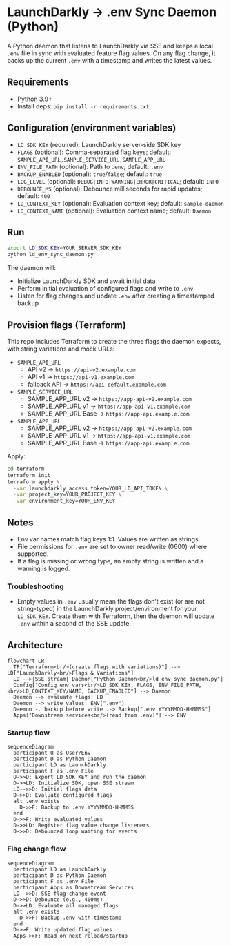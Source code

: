 # LaunchDarkly → .env Sync Daemon (Python)

A Python daemon that listens to LaunchDarkly via SSE and keeps a local `.env` file in sync with evaluated feature flag values. On any flag change, it backs up the current `.env` with a timestamp and writes the latest values.

## Requirements

- Python 3.9+
- Install deps: `pip install -r requirements.txt`

## Configuration (environment variables)

- `LD_SDK_KEY` (required): LaunchDarkly server-side SDK key
- `FLAGS` (optional): Comma-separated flag keys; default: `SAMPLE_API_URL,SAMPLE_SERVICE_URL,SAMPLE_APP_URL`
- `ENV_FILE_PATH` (optional): Path to `.env`; default: `.env`
- `BACKUP_ENABLED` (optional): `true`/`false`; default: `true`
- `LOG_LEVEL` (optional): `DEBUG|INFO|WARNING|ERROR|CRITICAL`; default: `INFO`
- `DEBOUNCE_MS` (optional): Debounce milliseconds for rapid updates; default: `400`
- `LD_CONTEXT_KEY` (optional): Evaluation context key; default: `sample-daemon`
- `LD_CONTEXT_NAME` (optional): Evaluation context name; default: `Daemon`

## Run

```bash
export LD_SDK_KEY=YOUR_SERVER_SDK_KEY
python ld_env_sync_daemon.py
```

The daemon will:
- Initialize LaunchDarkly SDK and await initial data
- Perform initial evaluation of configured flags and write to `.env`
- Listen for flag changes and update `.env` after creating a timestamped backup

## Provision flags (Terraform)

This repo includes Terraform to create the three flags the daemon expects, with string variations and mock URLs:

- `SAMPLE_API_URL`
  - API v2 → `https://api-v2.example.com`
  - API v1 → `https://api-v1.example.com`
  - fallback API → `https://api-default.example.com`
- `SAMPLE_SERVICE_URL`
  - SAMPLE_APP_URL v2 → `https://app-api-v2.example.com`
  - SAMPLE_APP_URL v1 → `https://app-api-v1.example.com`
  - SAMPLE_APP_URL Base → `https://app-api.example.com`
- `SAMPLE_APP_URL`
  - SAMPLE_APP_URL v2 → `https://app-api-v2.example.com`
  - SAMPLE_APP_URL v1 → `https://app-api-v1.example.com`
  - SAMPLE_APP_URL Base → `https://app-api.example.com`

Apply:

```bash
cd terraform
terraform init
terraform apply \
  -var launchdarkly_access_token=YOUR_LD_API_TOKEN \
  -var project_key=YOUR_PROJECT_KEY \
  -var environment_key=YOUR_ENV_KEY
```

## Notes

- Env var names match flag keys 1:1. Values are written as strings.
- File permissions for `.env` are set to owner read/write (0600) where supported.
- If a flag is missing or wrong type, an empty string is written and a warning is logged.

### Troubleshooting

- Empty values in `.env` usually mean the flags don’t exist (or are not string-typed) in the LaunchDarkly project/environment for your `LD_SDK_KEY`. Create them with Terraform, then the daemon will update `.env` within a second of the SSE update.

## Architecture

```mermaid
flowchart LR
  TF["Terraform<br/>(create flags with variations)"] --> LD["LaunchDarkly<br/>Flags & Variations"]
  LD -->|SSE stream| Daemon["Python Daemon<br/>ld_env_sync_daemon.py"]
  Config["Config env vars<br/>LD_SDK_KEY, FLAGS, ENV_FILE_PATH,<br/>LD_CONTEXT_KEY/NAME, BACKUP_ENABLED"] --> Daemon
  Daemon -->|evaluate flags| LD
  Daemon -->|write values| ENV[".env"]
  Daemon -. backup before write .-> Backup[".env.YYYYMMDD-HHMMSS"]
  Apps["Downstream services<br/>(read from .env)"] --> ENV
```

### Startup flow

```mermaid
sequenceDiagram
  participant U as User/Env
  participant D as Python Daemon
  participant LD as LaunchDarkly
  participant F as .env File
  U->>D: Export LD_SDK_KEY and run the daemon
  D->>LD: Initialize SDK, open SSE stream
  LD-->>D: Initial flags data
  D->>D: Evaluate configured flags
  alt .env exists
    D->>F: Backup to .env.YYYYMMDD-HHMMSS
  end
  D->>F: Write evaluated values
  D->>LD: Register flag value change listeners
  D->>D: Debounced loop waiting for events
```

### Flag change flow

```mermaid
sequenceDiagram
  participant LD as LaunchDarkly
  participant D as Python Daemon
  participant F as .env File
  participant Apps as Downstream Services
  LD-->>D: SSE flag-change event
  D->>D: Debounce (e.g., 400ms)
  D->>LD: Evaluate all managed flags
  alt .env exists
    D->>F: Backup .env with timestamp
  end
  D->>F: Write updated flag values
  Apps->>F: Read on next reload/startup
```


